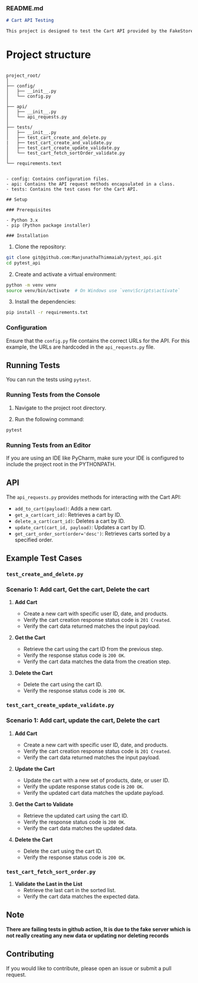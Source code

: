 
### README.md

```markdown
# Cart API Testing

This project is designed to test the Cart API provided by the FakeStore API. It includes methods for creating, updating, retrieving, and deleting carts, as well as sorting carts based on different criteria. The tests are written using the `pytest` framework.

```

# Project structure

```

project_root/
│
├── config/
│   ├── __init__.py
│   └── config.py
│
├── api/
│   ├── __init__.py
│   └── api_requests.py
│
├── tests/
│   ├── __init__.py
│   ├── test_cart_create_and_delete.py
|   ├── test_cart_create_and_validate.py
│   ├── test_cart_create_update_validate.py
│   └── test_cart_fetch_sortOrder_validate.py
│
└── requirements.text


- config: Contains configuration files.
- api: Contains the API request methods encapsulated in a class.
- tests: Contains the test cases for the Cart API.

## Setup

### Prerequisites

- Python 3.x
- pip (Python package installer)

### Installation

```

1. Clone the repository:

```sh
git clone git@github.com:ManjunathaThimmaiah/pytest_api.git
cd pytest_api
```

2. Create and activate a virtual environment:

```sh
python -m venv venv
source venv/bin/activate  # On Windows use `venv\Scripts\activate`
```

3. Install the dependencies:

```sh
pip install -r requirements.txt
```

### Configuration

Ensure that the `config.py` file contains the correct URLs for the API. For this example, the URLs are hardcoded in the `api_requests.py` file.

## Running Tests

You can run the tests using `pytest`. 

### Running Tests from the Console

1. Navigate to the project root directory.

2. Run the following command:

```sh
pytest
```

### Running Tests from an Editor

If you are using an IDE like PyCharm, make sure your IDE is configured to include the project root in the PYTHONPATH.

## API 

The `api_requests.py` provides methods for interacting with the Cart API:

- `add_to_cart(payload)`: Adds a new cart.
- `get_a_cart(cart_id)`: Retrieves a cart by ID.
- `delete_a_cart(cart_id)`: Deletes a cart by ID.
- `update_cart(cart_id, payload)`: Updates a cart by ID.
- `get_cart_order_sort(order='desc')`: Retrieves carts sorted by a specified order.

## Example Test Cases

### `test_create_and_delete.py`

### Scenario 1: Add cart, Get the cart, Delete the cart

1. **Add Cart**
   - Create a new cart with specific user ID, date, and products.
   - Verify the cart creation response status code is `201 Created`.
   - Verify the cart data returned matches the input payload.

2. **Get the Cart**
   - Retrieve the cart using the cart ID from the previous step.
   - Verify the response status code is `200 OK`.
   - Verify the cart data matches the data from the creation step.

3. **Delete the Cart**
   - Delete the cart using the cart ID.
   - Verify the response status code is `200 OK`.

### `test_cart_create_update_validate.py`

### Scenario 1: Add cart, update the cart, Delete the cart

1. **Add Cart**
   - Create a new cart with specific user ID, date, and products.
   - Verify the cart creation response status code is `201 Created`.
   - Verify the cart data returned matches the input payload.

2. **Update the Cart**
   - Update the cart with a new set of products, date, or user ID.
   - Verify the update response status code is `200 OK`.
   - Verify the updated cart data matches the update payload.

3. **Get the Cart to Validate**
   - Retrieve the updated cart using the cart ID.
   - Verify the response status code is `200 OK`.
   - Verify the cart data matches the updated data.

4. **Delete the Cart**
   - Delete the cart using the cart ID.
   - Verify the response status code is `200 OK`.

### `test_cart_fetch_sort_order.py`

1. **Validate the Last in the List**
   - Retrieve the last cart in the sorted list.
   - Verify the cart data matches the expected data.

## Note

**There are failing tests in github action, It is due to the fake server which is not really creating any new data or updating nor deleting records**

## Contributing

If you would like to contribute, please open an issue or submit a pull request.
